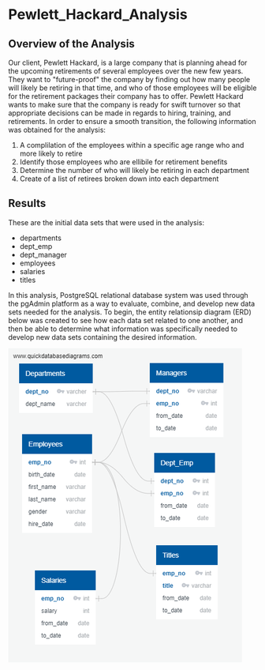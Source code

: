 # Pewlett_Hackard_Analysis
## Overview of the Analysis
Our client, Pewlett Hackard, is a large company that is planning ahead for the upcoming retirements of several employees over the new few years.  They want to "future-proof" the company by finding out how many people will likely be retiring in that time, and who of those employees will be eligible for the retirement packages their company has to offer.  Pewlett Hackard wants to make sure that the company is ready for swift turnover so that appropriate decisions can be made in regards to hiring, training, and retirements. In order to ensure a smooth transition, the following information was obtained for the analysis:
1. A complilation of the employees within a specific age range who and more likely to retire
2. Identify those employees who are ellibile for retirement benefits
3. Determine the number of who will likely be retiring in each department
4. Create of a list of retirees broken down into each department

## Results
These are the initial data sets that were used in the analysis:
* departments
* dept_emp
* dept_manager
* employees
* salaries
* titles

In this analysis, PostgreSQL relational database system was used through the pgAdmin platform as a way to evaluate, combine, and develop new data sets needed for the analysis.  To begin, the entity relationsip diagram (ERD) below was created to see how each data set related to one another, and then be able to determine what information was specifically needed to develop new data sets containing the desired information.

![ERD](https://raw.githubusercontent.com/BHCharlton/Pewlett_Hackard_Analysis/main/EmployeeDB.png)

